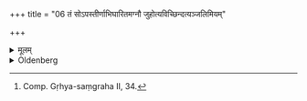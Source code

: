+++
title = "06 तं सोऽपस्तीर्णाभिघारितमग्नौ जुहोत्यविच्छिन्दत्यञ्जलिमियम्"

+++

<details><summary>मूलम्</summary>

तं सोऽपस्तीर्णाभिघारितमग्नौ जुहोत्यविच्छिन्दत्यञ्जलिमियं नार्युपब्रूत इति ६
</details>

<details><summary>Oldenberg</summary>

6. [^3]  After (Ājya) has been spread under and poured over (the fried grain), she sacrifices that in the fire without opening her joined hands, with (the verse which the bridegroom [?] recites), 'This woman says' (MB. I, 2, 2).


[^3]:  Comp. Gṛhya-saṃgraha II, 34.
</details>
